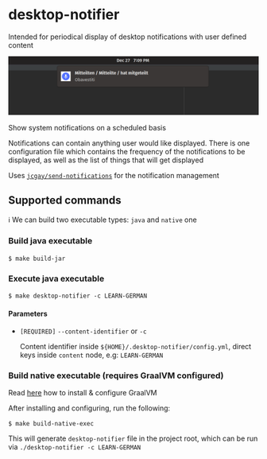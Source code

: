 # desktop-notifier

Intended for periodical display of desktop notifications with user defined content

![Screenshot](screenshot.png)

Show system notifications on a scheduled basis

Notifications can contain anything user would like displayed. There is one configuration file which contains the
frequency of the notifications to be displayed, as well as the list of things that will get displayed

Uses [`jcgay/send-notifications`](https://github.com/jcgay/send-notification/wiki) for the notification management

## Supported commands

:information_source: We can build two executable types: `java` and `native` one

### Build java executable

```shell
$ make build-jar
```

### Execute java executable

```shell
$ make desktop-notifier -c LEARN-GERMAN
```

#### Parameters

* `[REQUIRED]` `--content-identifier` or `-c`

  Content identifier inside `${HOME}/.desktop-notifier/config.yml`, direct keys inside `content` node,
  e.g: `LEARN-GERMAN`

### Build native executable (requires GraalVM configured)

Read [here](https://quarkus.io/guides/building-native-image#configuring-graalvm) how to install & configure GraalVM

After installing and configuring, run the following:

```shell
$ make build-native-exec
```

This will generate `desktop-notifier` file in the project root, which can be run via `./desktop-notifier -c LEARN-GERMAN`